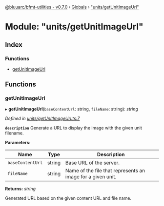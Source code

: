 [@bluuarc/bfmt-utilities - v0.7.0](../README.md) › [Globals](../globals.md) › ["units/getUnitImageUrl"](_units_getunitimageurl_.md)

# Module: "units/getUnitImageUrl"

## Index

### Functions

* [getUnitImageUrl](_units_getunitimageurl_.md#getunitimageurl)

## Functions

###  getUnitImageUrl

▸ **getUnitImageUrl**(`baseContentUrl`: string, `fileName`: string): *string*

*Defined in [units/getUnitImageUrl.ts:7](https://github.com/BluuArc/bfmt-utilities/blob/master/src/units/getUnitImageUrl.ts#L7)*

**`description`** Generate a URL to display the image with the given unit filename.

**Parameters:**

Name | Type | Description |
------ | ------ | ------ |
`baseContentUrl` | string | Base URL of the server. |
`fileName` | string | Name of the file that represents an image for a given unit. |

**Returns:** *string*

Generated URL based on the given content URL and file name.
